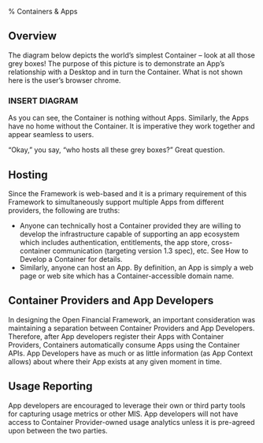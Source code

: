 % Containers & Apps

## Overview

The diagram below depicts the world’s simplest Container – look at all those grey boxes! The purpose of this picture is to demonstrate an App’s relationship with a Desktop and in turn the Container. What is not shown here is the user’s browser chrome.

### INSERT DIAGRAM

As you can see, the Container is nothing without Apps. Similarly, the Apps have no home without the Container. It is imperative they work together and appear seamless to users.

“Okay,” you say, “who hosts all these grey boxes?” Great question.

## Hosting
Since the Framework is web-based and it is a primary requirement of this Framework to simultaneously support multiple Apps from different providers, the following are truths:

* Anyone can technically host a Container provided they are willing to develop the infrastructure capable of supporting an app ecosystem which includes authentication, entitlements, the app store, cross-container communication (targeting version 1.3 spec), etc. See How to Develop a Container for details.
* Similarly, anyone can host an App. By definition, an App is simply a web page or web site which has a Container-accessible domain name.

## Container Providers and App Developers

In designing the Open Financial Framework, an important consideration was maintaining a separation between Container Providers and App Developers. Therefore, after App developers register their Apps with Container Providers, Containers automatically consume Apps using the Container APIs. App Developers have as much or as little information (as App Context allows) about where their App exists at any given moment in time. 

## Usage Reporting

App developers are encouraged to leverage their own or third party tools for capturing usage metrics or other MIS. App developers will not have access to Container Provider-owned usage analytics unless it is pre-agreed upon between the two parties.
